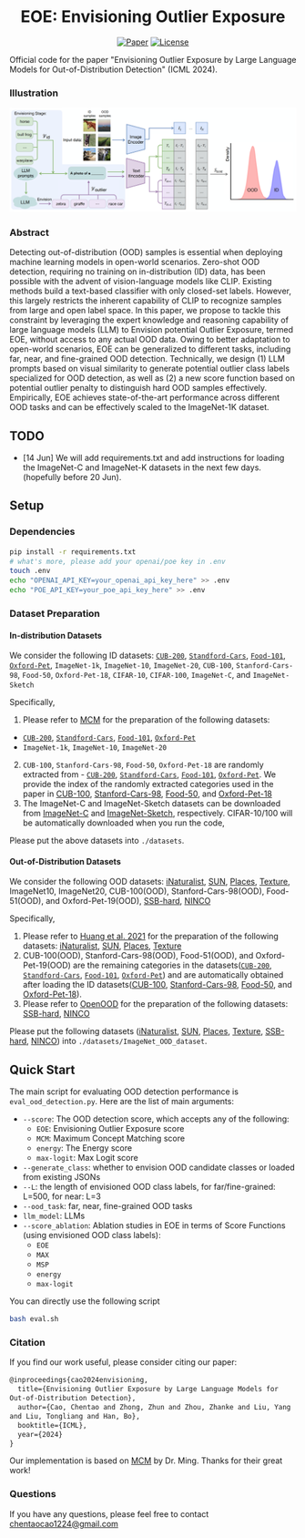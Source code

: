 <h1 align="center">EOE: Envisioning Outlier Exposure</h1>
<p align="center">
    <a href="https://arxiv.org/pdf/2406.00806"><img src="https://img.shields.io/badge/arXiv-2406.00806-b31b1b.svg" alt="Paper"></a>
    <a href="https://openreview.net/pdf?id=xZO7SmM12y"> <img alt="License" src="https://img.shields.io/static/v1?label=Pub&message=ICML%2724&color=blue"> </a>
</p>

Official code for the paper "Envisioning Outlier Exposure by Large Language Models for Out-of-Distribution Detection" (ICML 2024).

### Illustration
![](img/framework.png)

### Abstract
Detecting out-of-distribution (OOD) samples is essential when deploying machine learning models in open-world scenarios. Zero-shot OOD detection, requiring no training on in-distribution (ID) data, has been possible with the advent of vision-language models like CLIP. Existing methods build a text-based classifier with only closed-set labels. However, this largely restricts the inherent capability of CLIP to recognize samples from large and open label space. In this paper, we propose to tackle this constraint by leveraging the expert knowledge and reasoning capability of large language models (LLM) to Envision potential Outlier Exposure, termed EOE, without access to any actual OOD data. Owing to better adaptation to open-world scenarios, EOE can be generalized to different tasks, including far, near, and fine-grained OOD detection. Technically, we design (1) LLM prompts based on visual similarity to generate potential outlier class labels specialized for OOD detection, as well as (2) a new score function based on potential outlier penalty to distinguish hard OOD samples effectively. Empirically, EOE achieves state-of-the-art performance across different OOD tasks and can be effectively scaled to the ImageNet-1K dataset.

## TODO
- [14 Jun] We will add requirements.txt and add instructions for loading the ImageNet-C and ImageNet-K datasets in the next few days. (hopefully before 20 Jun).

## Setup
### Dependencies
```bash
pip install -r requirements.txt
# what's more, please add your openai/poe key in .env
touch .env
echo "OPENAI_API_KEY=your_openai_api_key_here" >> .env
echo "POE_API_KEY=your_poe_api_key_here" >> .env
```

### Dataset Preparation
#### In-distribution Datasets
We consider the following ID datasets: [`CUB-200`](http://www.vision.caltech.edu/datasets/cub_200_2011/), [`Standford-Cars`](http://ai.stanford.edu/~jkrause/cars/car_dataset.html), [`Food-101`](https://data.vision.ee.ethz.ch/cvl/datasets_extra/food-101/), [`Oxford-Pet`](https://www.robots.ox.ac.uk/~vgg/data/pets/), `ImageNet-1k`, `ImageNet-10`, `ImageNet-20`, `CUB-100`, `Stanford-Cars-98`, `Food-50`, `Oxford-Pet-18`, `CIFAR-10`, `CIFAR-100`, `ImageNet-C`, and `ImageNet-Sketch`

Specifically,
1. Please refer to [MCM](https://github.com/deeplearning-wisc/MCM/#In-distribution-Datasets) for the preparation of the following datasets:
- [`CUB-200`](http://www.vision.caltech.edu/datasets/cub_200_2011/), [`Standford-Cars`](http://ai.stanford.edu/~jkrause/cars/car_dataset.html), [`Food-101`](https://data.vision.ee.ethz.ch/cvl/datasets_extra/food-101/), [`Oxford-Pet`](https://www.robots.ox.ac.uk/~vgg/data/pets/)
- `ImageNet-1k`, `ImageNet-10`, `ImageNet-20`
2. `CUB-100`, `Stanford-Cars-98`, `Food-50`, `Oxford-Pet-18` are randomly extracted from - [`CUB-200`](http://www.vision.caltech.edu/datasets/cub_200_2011/), [`Standford-Cars`](http://ai.stanford.edu/~jkrause/cars/car_dataset.html), [`Food-101`](https://data.vision.ee.ethz.ch/cvl/datasets_extra/food-101/), [`Oxford-Pet`](https://www.robots.ox.ac.uk/~vgg/data/pets/). We provide the index of the randomly extracted categories used in the paper in [CUB-100](data/CUB-100/selected_100_classes.pkl), [Stanford-Cars-98](data/Stanford-Cars-98/selected_98_classes.pkl), [Food-50](data/Food-50/selected_50_classes.pkl), and [Oxford-Pet-18](data/Oxford-Pet-18/selected_18_classes.pkl)
3. The ImageNet-C and ImageNet-Sketch datasets can be downloaded from [ImageNet-C](https://zenodo.org/records/2235448) and [ImageNet-Sketch](https://github.com/HaohanWang/ImageNet-Sketch), respectively. CIFAR-10/100 will be automatically downloaded when you run the code,

Please put the above datasets into `./datasets`.

#### Out-of-Distribution Datasets

We consider the following OOD datasets: [iNaturalist](https://arxiv.org/abs/1707.06642), [SUN](https://vision.princeton.edu/projects/2010/SUN/), [Places](https://arxiv.org/abs/1610.02055), [Texture](https://arxiv.org/abs/1311.3618), ImageNet10, ImageNet20, CUB-100(OOD), Stanford-Cars-98(OOD), Food-51(OOD), and Oxford-Pet-19(OOD), [SSB-hard](https://arxiv.org/pdf/2110.06207), [NINCO](https://arxiv.org/pdf/2306.00826)

Specifically,
1. Please refer to [Huang et al. 2021](https://github.com/deeplearning-wisc/large_scale_ood#out-of-distribution-dataset) for the preparation of the following datasets: [iNaturalist](https://arxiv.org/abs/1707.06642), [SUN](https://vision.princeton.edu/projects/2010/SUN/), [Places](https://arxiv.org/abs/1610.02055), [Texture](https://arxiv.org/abs/1311.3618)
2. CUB-100(OOD), Stanford-Cars-98(OOD), Food-51(OOD), and Oxford-Pet-19(OOD) are the remaining categories in the datasets([`CUB-200`](http://www.vision.caltech.edu/datasets/cub_200_2011/), [`Standford-Cars`](http://ai.stanford.edu/~jkrause/cars/car_dataset.html), [`Food-101`](https://data.vision.ee.ethz.ch/cvl/datasets_extra/food-101/), [`Oxford-Pet`](https://www.robots.ox.ac.uk/~vgg/data/pets/)) and are automatically obtained after loading the ID datasets([CUB-100](data/CUB-100/selected_100_classes.pkl), [Stanford-Cars-98](data/Stanford-Cars-98/selected_98_classes.pkl), [Food-50](data/Food-50/selected_50_classes.pkl), and [Oxford-Pet-18](data/Oxford-Pet-18/selected_18_classes.pkl)).
3. Please refer to [OpenOOD](https://github.com/Jingkang50/OpenOOD#data) for the preparation of the following datasets: [SSB-hard](https://arxiv.org/pdf/2110.06207), [NINCO](https://arxiv.org/pdf/2306.00826)

Please put the following datasets ([iNaturalist](https://arxiv.org/abs/1707.06642), [SUN](https://vision.princeton.edu/projects/2010/SUN/), [Places](https://arxiv.org/abs/1610.02055), [Texture](https://arxiv.org/abs/1311.3618), [SSB-hard](https://arxiv.org/pdf/2110.06207), [NINCO](https://arxiv.org/pdf/2306.00826)) into `./datasets/ImageNet_OOD_dataset`.


## Quick Start
The main script for evaluating OOD detection performance is `eval_ood_detection.py`. Here are the list of main arguments:

- `--score`: The OOD detection score, which accepts any of the following:
  - `EOE`: Envisioning Outlier Exposure score
  - `MCM`: Maximum Concept Matching score
  - `energy`: The Energy score
  - `max-logit`: Max Logit score
- `--generate_class`: whether to envision OOD candidate classes or loaded from existing JSONs
- `--L`: the length of envisioned OOD class labels, for far/fine-grained: L=500, for near: L=3
- `--ood_task`: far, near, fine-grained OOD tasks
- `llm_model`: LLMs
- `--score_ablation`: Ablation studies in EOE in terms of Score Functions (using envisioned OOD class labels):
  - `EOE`
  - `MAX`
  - `MSP`
  - `energy`
  - `max-logit`


You can directly use the following script
```sh
bash eval.sh
```



### Citation

If you find our work useful, please consider citing our paper:

```
@inproceedings{cao2024envisioning,
  title={Envisioning Outlier Exposure by Large Language Models for Out-of-Distribution Detection},
  author={Cao, Chentao and Zhong, Zhun and Zhou, Zhanke and Liu, Yang and Liu, Tongliang and Han, Bo},
  booktitle={ICML},
  year={2024}
}
```

Our implementation is based on [MCM](https://openreview.net/pdf?id=KnCS9390Va) by Dr. Ming. Thanks for their great work!


### Questions
If you have any questions, please feel free to contact chentaocao1224@gmail.com